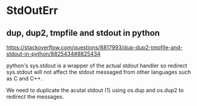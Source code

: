 # StdOutErr

## dup, dup2, tmpfile and stdout in python
https://stackoverflow.com/questions/8817993/dup-dup2-tmpfile-and-stdout-in-python/8825434#8825434

python's sys.stdout is a wrapper of the actual stdout handler so redirect sys.stdout will not affect the stdout messaged from other languages such as C and C++.

We need to duplicate the acutal stdout (1) using os.dup and os.dup2 to redirect the messages.
